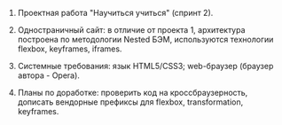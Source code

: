 1. Проектная работа "Научиться учиться" (спринт 2).

2. Одностраничный сайт: в отличие от проекта 1, архитектура построена по методологии Nested БЭМ, используются технологии flexbox, keyframes, iframes.

3. Системные требования: язык HTML5/CSS3; web-браузер (браузер автора - Opera).

4. Планы по доработке: проверить код на кроссбраузерность, дописать вендорные префиксы для flexbox, transformation, keyframes.
